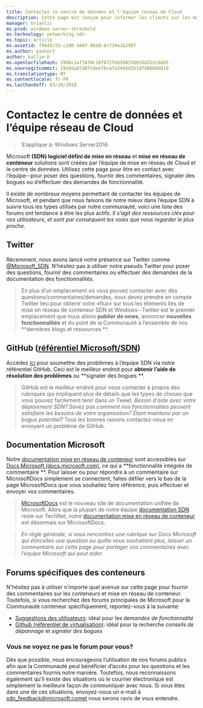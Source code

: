 ```yaml
---
title: Contactez le centre de données et l’équipe réseau de Cloud
description: Cette page est conçue pour informer les clients sur les meilleures méthodes pour atteindre l’équipe SDN dans des contextes différents.
manager: brianlic
ms.prod: windows-server-threshold
ms.technology: networking-sdn
ms.topic: article
ms.assetid: f9945c55-c2d0-448f-86dd-8c734e1b2987
ms.author: pashort
author: kallie-b
ms.openlocfilehash: 2906c1af3439c18f872fe6598338635d322c6d45
ms.sourcegitcommit: 19d9da87d87c9eefbca7a3443d2b1df486b0b010
ms.translationtype: MT
ms.contentlocale: fr-FR
ms.lasthandoff: 03/28/2018
---
```

# <a name="contact-the-datacenter-and-cloud-networking-team"></a>Contactez le centre de données et l’équipe réseau de Cloud

> S’applique à: Windows Server2016

Microsoft **\(SDN\) logiciel défini de mise en réseau** et **mise en réseau de conteneur** solutions sont créées par l’équipe de mise en réseau de Cloud et le centre de données. Utilisez cette page pour être en contact avec l’équipe--pour poser des questions, fournir des commentaires, signaler des bogues ou d’effectuer des demandes de fonctionnalité.

Il existe de nombreux moyens permettant de contacter les équipes de Microsoft, et pendant que nous faisons de notre mieux dans l’équipe SDN à suivre tous les types utilisés par notre communauté, voici une liste des forums ont tendance à être les plus actifs. *Il s’agit des ressources clés pour nos utilisateurs, et sont par conséquent les voies que nous regarder le plus proche.*

## [<a name="twitter"></a>Twitter](https://twitter.com/Microsoft_SDN)

Récemment, nous avons lancé notre présence sur Twitter comme [@Microsoft_SDN](https://twitter.com/Microsoft_SDN). N’hésitez pas à utiliser notre pseudo Twitter pour poser des questions, fournir des commentaires ou effectuer des demandes de la documentation des fonctionnalités.
> En plus d’un emplacement où vous pouvez contacter avec des questions/commentaires/demandes, vous devez prendre en compte Twitter lieu pour obtenir votre «flux» sur tous les éléments liés de mise en réseau de conteneur SDN et Windows--Twitter est le premier emplacement que nous allons **publier de news**, annoncer **nouvelles fonctionnalités** et du point de la Communauté à l’ensemble de nos **dernières blogs et ressources **.

## <a name="github-microsoftsdn-repohttpsgithubcommicrosoftsdnissues"></a>GitHub ([référentiel Microsoft/SDN](https://github.com/Microsoft/SDN/issues))
Accédez [ici](https://github.com/Microsoft/SDN/issues) pour soumettre des problèmes à l’équipe SDN via notre référentiel GitHub. Ceci est le meilleur endroit pour **obtenir l’aide de résolution des problèmes** ou **signaler des bogues **.

> GitHub est le meilleur endroit pour nous contacter à propos des rubriques qui impliquent plus de détails que les types de choses que vous pouvez facilement tenir dans un Tweet. *Besoin d’aide avec votre déploiement SDN? Savez pas comment nos fonctionnalités peuvent satisfaire les besoins de votre organisation? Étant maintenu par un bogue potentiel?* Tous les bonnes raisons contactez-nous en envoyant un problème de GitHub.

## [<a name="microsoft-docs"></a>Documentation Microsoft](https://docs.microsoft.com/)
Notre [documentation mise en réseau de conteneur](https://docs.microsoft.com/en-us/virtualization/windowscontainers/manage-containers/container-networking) sont accessibles sur [Docs Microsoft (docs.microsoft.com)](https://docs.microsoft.com/), ce qui a **fonctionnalité intégrée de commentaire **. Pour laisser ou pour répondre à un commentaire sur MicrosoftDocs simplement se connectent, faites défiler vers le bas de la page MicrosoftDocs que vous souhaitez faire référence, puis effectuer et envoyer vos commentaires.

> [MicrosoftDocs](https://docs.microsoft.com/) est le nouveau site de documentation unifiée de Microsoft. Alors que la plupart de notre équipe [documentation SDN](https://technet.microsoft.com/en-us/windows-server-docs/networking/sdn/software-defined-networking) reste sur TechNet, notre [documentation mise en réseau de conteneur](https://docs.microsoft.com/en-us/virtualization/windowscontainers/manage-containers/container-networking) est désormais sur MicrosoftDocs.

>*En règle générale, si vous rencontrez une rubrique sur Docs Microsoft qui étincelles une question ou quitte vous souhaitant plus, laisser un commentaire sur cette page pour partager vos commentaires avec l’équipe Microsoft qui peut aider.*

## <a name="container-specific-forums"></a>Forums spécifiques des conteneurs
N’hésitez pas à utiliser n’importe quel avenue sur cette page pour fournir des commentaires sur les conteneurs et mise en réseau de conteneur. Toutefois, si vous recherchez des forums principales de Microsoft pour la Communauté conteneur spécifiquement, reportez-vous à la suivante:
- [Suggestions des utilisateurs](https://windowsserver.uservoice.com/forums/304624-containers): idéal pour les *demandes de fonctionnalité*
- [Github (référentiel de virtualisation)](https://github.com/Microsoft/Virtualization-Documentation): idéal pour la recherche *conseils de dépannage* et *signaler des bogues*

### <a name="not-seeing-the-forum-for-you"></a>Vous ne voyez ne pas le forum pour vous? 
Dès que possible, nous encourageons l’utilisation de nos forums publics afin que la Communauté peut bénéficier d’accès pour les questions et les commentaires fournis notre manière. Toutefois, nous reconnaissons également qu’il existe des situations où le courrier électronique est simplement la meilleure façon de communiquer avec nous. Si vous êtes dans une de ces situations, envoyez-nous un e-mail à sdn_feedback@microsoft.comet nous serons ravis de vous entendre.
